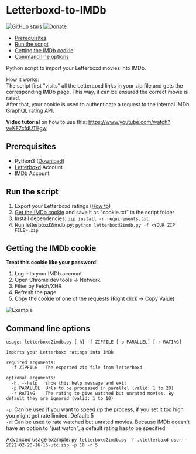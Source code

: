 # Letterboxd-to-IMDb
[![GitHub stars](https://img.shields.io/github/stars/TobiasPankner/Letterboxd-to-IMDb.svg?style=social&label=Star)](https://GitHub.com/TobiasPankner/Letterboxd-to-IMDb/stargazers/)
[![Donate](https://img.shields.io/badge/Donate-PayPal-green.svg)](https://www.paypal.com/cgi-bin/webscr?cmd=_s-xclick&hosted_button_id=3TU2XDBK2JFU4&source=url)

- [Prerequisites](#prerequisites)
- [Run the script](#run-the-script)
- [Getting the IMDb cookie](#getting-the-imdb-cookie)
- [Command line options](#command-line-options)

Python script to import your Letterboxd movies into IMDb.  

How it works:  
The script first "visits" all the Letterboxd links in your zip file and gets the corresponding IMDb page. This way, it can be ensured the correct movie is rated.  
After that, your cookie is used to authenticate a request to the internal IMDb GraphQL rating API.  

**Video tutorial** on how to use this: https://www.youtube.com/watch?v=KF7cfdUTEgw

## Prerequisites  
  
 - Python3 ([Download](https://www.python.org/downloads/))  
 - [Letterboxd](https://letterboxd.com/) Account
 - [IMDb](https://www.imdb.com/) Account
 
## Run the script
 1. Export your Letterboxd ratings ([How to](https://listy.is/help/how-to-export-letterboxd-watchlists-reviews/))
 2. [Get the IMDb cookie](#getting-the-imdb-cookie) and save it as "cookie.txt" in the script folder
 2. Install dependencies: `pip install -r requirements.txt`
 3. Run letterboxd2imdb.py: `python letterboxd2imdb.py -f <YOUR ZIP FILE>.zip`
 
## Getting the IMDb cookie
**Treat this cookie like your password!**

  1. Log into your IMDb account
  2. Open Chrome dev tools -> Network
  3. Filter by Fetch/XHR
  4. Refresh the page
  5. Copy the cookie of one of the requests (Right click -> Copy Value)
  
  ![Example](https://imgur.com/chRo9wj.jpg)
 
## Command line options
```
usage: letterboxd2imdb.py [-h] -f ZIPFILE [-p PARALLEL] [-r RATING]

Imports your Letterboxd ratings into IMDb

required arguments:
  -f ZIPFILE   The exported zip file from letterboxd

optional arguments:
  -h, --help   show this help message and exit
  -p PARALLEL  Urls to be processed in parallel (valid: 1 to 20)
  -r RATING    The rating to give watched but unrated movies. By default they are ignored (valid: 1 to 10)
```

`-p`: Can be used if you want to speed up the process, if you set it too high you might get rate limited. Default: 5  
`-r`: Can be used to rate watched but unrated movies. Because IMDb doesn't have an option to "just watch", a default rating has to be specified

Advanced usage example:
`py letterboxd2imdb.py -f .\letterboxd-user-2022-02-20-16-16-utc.zip -p 10 -r 5`

